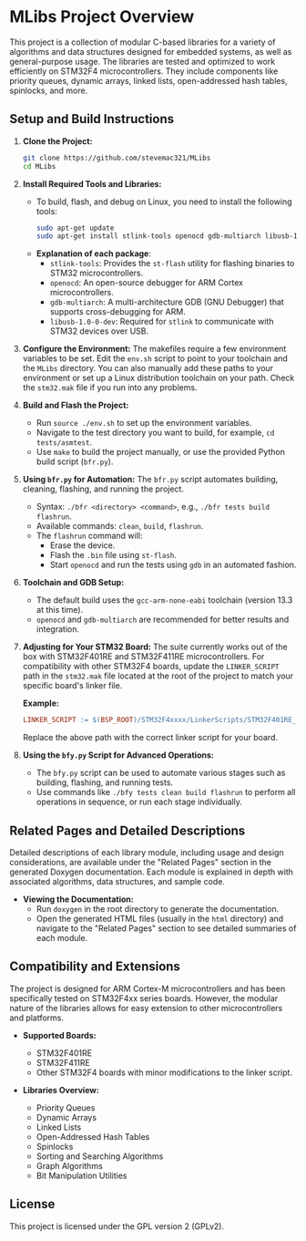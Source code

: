 # MLibs Project Overview

This project is a collection of modular C-based libraries for a variety of algorithms and data structures designed for embedded systems, as well as general-purpose usage. The libraries are tested and optimized to work efficiently on STM32F4 microcontrollers. They include components like priority queues, dynamic arrays, linked lists, open-addressed hash tables, spinlocks, and more.

## Setup and Build Instructions

1. **Clone the Project:**
   ```bash
   git clone https://github.com/stevemac321/MLibs
   cd MLibs
   ```

2. **Install Required Tools and Libraries:**
   - To build, flash, and debug on Linux, you need to install the following tools:
     ```bash
     sudo apt-get update
     sudo apt-get install stlink-tools openocd gdb-multiarch libusb-1.0-0-dev
     ```
   - **Explanation of each package**:
     - `stlink-tools`: Provides the `st-flash` utility for flashing binaries to STM32 microcontrollers.
     - `openocd`: An open-source debugger for ARM Cortex microcontrollers.
     - `gdb-multiarch`: A multi-architecture GDB (GNU Debugger) that supports cross-debugging for ARM.
     - `libusb-1.0-0-dev`: Required for `stlink` to communicate with STM32 devices over USB.

3. **Configure the Environment:**
   The makefiles require a few environment variables to be set. Edit the `env.sh` script to point to your toolchain and the `MLibs` directory. You can also manually add these paths to your environment or set up a Linux distribution toolchain on your path. Check the `stm32.mak` file if you run into any problems.

4. **Build and Flash the Project:**
   - Run `source ./env.sh` to set up the environment variables.
   - Navigate to the test directory you want to build, for example, `cd tests/asmtest`.
   - Use `make` to build the project manually, or use the provided Python build script (`bfr.py`).

5. **Using `bfr.py` for Automation:**
   The `bfr.py` script automates building, cleaning, flashing, and running the project.
   - Syntax: `./bfr <directory> <command>`, e.g., `./bfr tests build flashrun`.
   - Available commands: `clean`, `build`, `flashrun`.
   - The `flashrun` command will:
     - Erase the device.
     - Flash the `.bin` file using `st-flash`.
     - Start `openocd` and run the tests using `gdb` in an automated fashion.

6. **Toolchain and GDB Setup:**
   - The default build uses the `gcc-arm-none-eabi` toolchain (version 13.3 at this time).
   - `openocd` and `gdb-multiarch` are recommended for better results and integration.

7. **Adjusting for Your STM32 Board:**
   The suite currently works out of the box with STM32F401RE and STM32F411RE microcontrollers. For compatibility with other STM32F4 boards, update the `LINKER_SCRIPT` path in the `stm32.mak` file located at the root of the project to match your specific board's linker file.

   **Example:**
   ```makefile
   LINKER_SCRIPT := $(BSP_ROOT)/STM32F4xxxx/LinkerScripts/STM32F401RE_flash.lds
   ```
   Replace the above path with the correct linker script for your board.

8. **Using the `bfy.py` Script for Advanced Operations:**
   - The `bfy.py` script can be used to automate various stages such as building, flashing, and running tests.
   - Use commands like `./bfy tests clean build flashrun` to perform all operations in sequence, or run each stage individually.

## Related Pages and Detailed Descriptions

Detailed descriptions of each library module, including usage and design considerations, are available under the "Related Pages" section in the generated Doxygen documentation. Each module is explained in depth with associated algorithms, data structures, and sample code.

- **Viewing the Documentation:**
   - Run `doxygen` in the root directory to generate the documentation.
   - Open the generated HTML files (usually in the `html` directory) and navigate to the "Related Pages" section to see detailed summaries of each module.

## Compatibility and Extensions

The project is designed for ARM Cortex-M microcontrollers and has been specifically tested on STM32F4xx series boards. However, the modular nature of the libraries allows for easy extension to other microcontrollers and platforms.

- **Supported Boards:**
  - STM32F401RE
  - STM32F411RE
  - Other STM32F4 boards with minor modifications to the linker script.

- **Libraries Overview:**
  - Priority Queues
  - Dynamic Arrays
  - Linked Lists
  - Open-Addressed Hash Tables
  - Spinlocks
  - Sorting and Searching Algorithms
  - Graph Algorithms
  - Bit Manipulation Utilities

## License

This project is licensed under the GPL version 2 (GPLv2).


